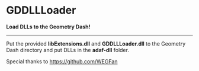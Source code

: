 

# GDDLLLoader

**Load DLLs to the Geometry Dash!**

----

Put the provided **libExtensions.dll** and **GDDLLLoader.dll** to the Geometry Dash directory and put DLLs in the **adaf-dll** folder.

Special thanks to https://github.com/WEGFan
